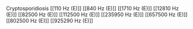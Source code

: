 Cryptosporidiosis
[[110 Hz (E)]]
[[840 Hz (E)]]
[[1710 Hz (E)]]
[[12810 Hz (E)]]
[[82500 Hz (E)]]
[[112500 Hz (E)]]
[[235950 Hz (E)]]
[[657500 Hz (E)]]
[[802500 Hz (E)]]
[[925290 Hz (E)]]